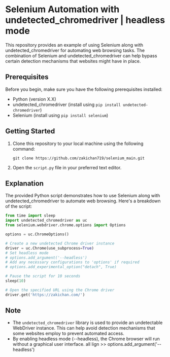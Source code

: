 # Selenium Automation with undetected_chromedriver | headless mode

This repository provides an example of using Selenium along with undetected_chromedriver for automating web browsing tasks.
The combination of Selenium and undetected_chromedriver can help bypass certain detection mechanisms that websites might have in place.

## Prerequisites

Before you begin, make sure you have the following prerequisites installed:

- Python (version X.X)
- undetected_chromedriver (install using `pip install undetected-chromedriver`)
- Selenium (install using `pip install selenium`)

## Getting Started

1. Clone this repository to your local machine using the following command:

   ```
   git clone https://github.com/zakichan719/selenium_main.git
   ```

 

3. Open the `script.py` file in your preferred text editor.

 

## Explanation

The provided Python script demonstrates how to use Selenium along with undetected_chromedriver to automate web browsing. Here's a breakdown of the script:

```python
from time import sleep
import undetected_chromedriver as uc
from selenium.webdriver.chrome.options import Options

options = uc.ChromeOptions()

# Create a new undetected Chrome driver instance
driver = uc.Chrome(use_subprocess=True)
# Set headless mode 
# options.add_argument('--headless') 
# Add any necessary configurations to 'options' if required
# options.add_experimental_option("detach", True)

# Pause the script for 10 seconds
sleep(10)

# Open the specified URL using the Chrome driver
driver.get('https://zakichan.com/')
```

## Note

- The `undetected_chromedriver` library is used to provide an undetectable WebDriver instance. This can help avoid detection mechanisms that some websites employ to prevent automated access.
- By enabling headless mode (--headless), the Chrome browser will run without a graphical user interface.
  all lign >> options.add_argument('--headless')   

 
